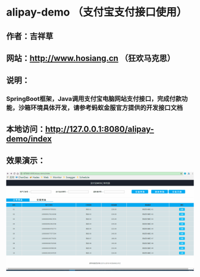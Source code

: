 # alipay-demo （支付宝支付接口使用）

## 作者：吉祥草

## 网站：http://www.hosiang.cn （狂欢马克思）

## 说明：

### SpringBoot框架，Java调用支付宝电脑网站支付接口，完成付款功能，沙箱环境具体开发，请参考蚂蚁金服官方提供的开发接口文档

## 本地访问：http://127.0.0.1:8080/alipay-demo/index

## 效果演示：

![alipay](src/main/resources/META-INF/resources/static/images/demo.gif  "Java调用支付宝电脑网站支付接口")
